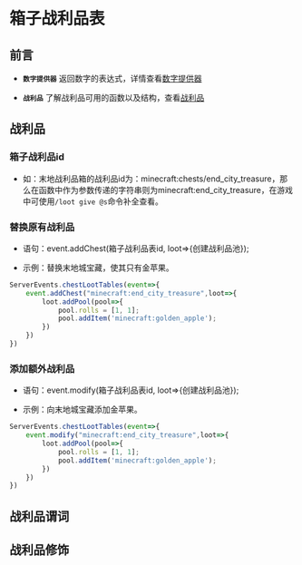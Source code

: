 # 箱子战利品表

## 前言

- **`数字提供器`** 返回数字的表达式，详情查看[数字提供器](../MiscellaneousKnowledge/NumberProvider.md)

- **`战利品`** 了解战利品可用的函数以及结构，查看[战利品](./LootTable.md)

## 战利品

### 箱子战利品id

- 如：末地战利品箱的战利品id为：minecraft:chests/end_city_treasure，那么在函数中作为参数传递的字符串则为minecraft:end_city_treasure，在游戏中可使用`/loot give @s`命令补全查看。

### 替换原有战利品

- 语句：event.addChest(箱子战利品表id, loot=>{创建战利品池});

- 示例：替换末地城宝藏，使其只有金苹果。

```js
ServerEvents.chestLootTables(event=>{
    event.addChest("minecraft:end_city_treasure",loot=>{
        loot.addPool(pool=>{
            pool.rolls = [1, 1];
            pool.addItem('minecraft:golden_apple');
        })
    })
})
```

### 添加额外战利品

- 语句：event.modify(箱子战利品表id, loot=>{创建战利品池});

- 示例：向末地城宝藏添加金苹果。

```js
ServerEvents.chestLootTables(event=>{
    event.modify("minecraft:end_city_treasure",loot=>{
        loot.addPool(pool=>{
            pool.rolls = [1, 1];
            pool.addItem('minecraft:golden_apple');
        })
    })
})
```

## 战利品谓词

## 战利品修饰
